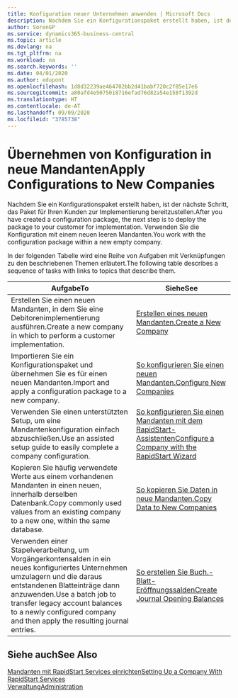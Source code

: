 ```yaml
---
title: Konfiguration neuer Unternehmen anwenden | Microsoft Docs
description: Nachdem Sie ein Konfigurationspaket erstellt haben, ist der nächste Schritt, das Paket für Ihren Kunden zur Implementierung bereitzustellen. Verwenden Sie die Konfiguration mit einem neuen leeren Mandanten.
author: SorenGP
ms.service: dynamics365-business-central
ms.topic: article
ms.devlang: na
ms.tgt_pltfrm: na
ms.workload: na
ms.search.keywords: ''
ms.date: 04/01/2020
ms.author: edupont
ms.openlocfilehash: 1d8d32239ae464702bb2d41babf720c2f85e17e6
ms.sourcegitcommit: a80afd4e5075018716efad76d82a54e158f1392d
ms.translationtype: HT
ms.contentlocale: de-AT
ms.lasthandoff: 09/09/2020
ms.locfileid: "3785738"
---
```

# <a name="apply-configurations-to-new-companies"></a><span data-ttu-id="26f4b-104">Übernehmen von Konfiguration in neue Mandanten</span><span class="sxs-lookup"><span data-stu-id="26f4b-104">Apply Configurations to New Companies</span></span>
<span data-ttu-id="26f4b-105">Nachdem Sie ein Konfigurationspaket erstellt haben, ist der nächste Schritt, das Paket für Ihren Kunden zur Implementierung bereitzustellen.</span><span class="sxs-lookup"><span data-stu-id="26f4b-105">After you have created a configuration package, the next step is to deploy the package to your customer for implementation.</span></span> <span data-ttu-id="26f4b-106">Verwenden Sie die Konfiguration mit einem neuen leeren Mandanten.</span><span class="sxs-lookup"><span data-stu-id="26f4b-106">You work with the configuration package within a new empty company.</span></span>  

 <span data-ttu-id="26f4b-107">In der folgenden Tabelle wird eine Reihe von Aufgaben mit Verknüpfungen zu den beschriebenen Themen erläutert.</span><span class="sxs-lookup"><span data-stu-id="26f4b-107">The following table describes a sequence of tasks with links to topics that describe them.</span></span>

|<span data-ttu-id="26f4b-108">**Aufgabe**</span><span class="sxs-lookup"><span data-stu-id="26f4b-108">**To**</span></span>|<span data-ttu-id="26f4b-109">**Siehe**</span><span class="sxs-lookup"><span data-stu-id="26f4b-109">**See**</span></span>|  
|------------|-------------|  
|<span data-ttu-id="26f4b-110">Erstellen Sie einen neuen Mandanten, in dem Sie eine Debitorenimplementierung ausführen.</span><span class="sxs-lookup"><span data-stu-id="26f4b-110">Create a new company in which to perform a customer implementation.</span></span>|[<span data-ttu-id="26f4b-111">Erstellen eines neuen Mandanten.</span><span class="sxs-lookup"><span data-stu-id="26f4b-111">Create a New Company</span></span>](admin-how-to-create-a-new-company.md)|  
|<span data-ttu-id="26f4b-112">Importieren Sie ein Konfigurationspaket und übernehmen Sie es für einen neuen Mandanten.</span><span class="sxs-lookup"><span data-stu-id="26f4b-112">Import and apply a configuration package to a new company.</span></span>|[<span data-ttu-id="26f4b-113">So konfigurieren Sie einen neuen Mandanten.</span><span class="sxs-lookup"><span data-stu-id="26f4b-113">Configure New Companies</span></span>](admin-how-to-configure-new-companies.md)|  
|<span data-ttu-id="26f4b-114">Verwenden Sie einen unterstützten Setup, um eine Mandantenkonfiguration einfach abzuschließen.</span><span class="sxs-lookup"><span data-stu-id="26f4b-114">Use an assisted setup guide to easily complete a company configuration.</span></span>|[<span data-ttu-id="26f4b-115">So konfigurieren Sie einen Mandanten mit dem RapidStart-Assistenten</span><span class="sxs-lookup"><span data-stu-id="26f4b-115">Configure a Company with the RapidStart Wizard</span></span>](admin-how-to-configure-a-company-with-the-rapidstart-wizard.md)|
|<span data-ttu-id="26f4b-116">Kopieren Sie häufig verwendete Werte aus einem vorhandenen Mandanten in einen neuen, innerhalb derselben Datenbank.</span><span class="sxs-lookup"><span data-stu-id="26f4b-116">Copy commonly used values from an existing company to a new one, within the same database.</span></span>|[<span data-ttu-id="26f4b-117">So kopieren Sie Daten in neue Mandanten.</span><span class="sxs-lookup"><span data-stu-id="26f4b-117">Copy Data to New Companies</span></span>](admin-how-to-copy-data-to-new-companies.md)|  
|<span data-ttu-id="26f4b-118">Verwenden einer Stapelverarbeitung, um Vorgängerkontensalden in ein neues konfiguriertes Unternehmen umzulagern und die daraus entstandenen Blatteinträge dann anzuwenden.</span><span class="sxs-lookup"><span data-stu-id="26f4b-118">Use a batch job to transfer legacy account balances to a newly configured company and then apply the resulting journal entries.</span></span>|[<span data-ttu-id="26f4b-119">So erstellen Sie Buch.-Blatt-Eröffnungssalden</span><span class="sxs-lookup"><span data-stu-id="26f4b-119">Create Journal Opening Balances</span></span>](admin-how-to-create-journal-opening-balances.md)|  

## <a name="see-also"></a><span data-ttu-id="26f4b-120">Siehe auch</span><span class="sxs-lookup"><span data-stu-id="26f4b-120">See Also</span></span>  
[<span data-ttu-id="26f4b-121">Mandanten mit RapidStart Services einrichten</span><span class="sxs-lookup"><span data-stu-id="26f4b-121">Setting Up a Company With RapidStart Services</span></span>](admin-set-up-a-company-with-rapidstart.md)  
[<span data-ttu-id="26f4b-122">Verwaltung</span><span class="sxs-lookup"><span data-stu-id="26f4b-122">Administration</span></span>](admin-setup-and-administration.md)
